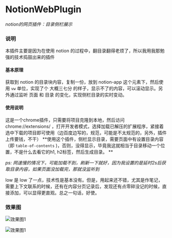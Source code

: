 # NotionWebPlugin
*notion的网页插件：目录侧栏展示*

### 说明

本插件主要是因为在使用 notion 的过程中，翻目录翻得老烦了，所以我用我那勉强的技术捣鼓出来的插件

#### 基本原理

获取到 notion 的目录块内容，复制一份，放到 notion-app 这个元素下，然后使用 `vw` 单位，实现了个 大概三七分 的样子，显示不了的内容，可以滚动显示。另外通过监听 页面 和 目录 的变化，实现侧栏目录的实时变动。

#### 使用说明
这是一个chrome插件，只需要将项目克隆到本地，然后访问 chrome://extensions/ ，打开开发者模式，选择加载已解压的扩展程序，紧接着选中下载的项目即可使用（边百度边写的，规范，可能是不太规范的，另外，插件上传要钱，不干）
**使用这个插件，侧栏显示目录，需要页面中有设置目录内容（即 `table-of-contents` )，否则，没得显示，毕竟我这就相当于目录移动一个位置，不是什么去看它的h1, h2标签，然后生成目录。 **

*ps: 网速慢的情况下，可能加载不到，刷新一下就好，因为我设置的是延时2s后获取目录内容，如果页面没加载完，那就没监听到*

low 是 low 了一点，技术性是基本没有。但是，用起来还不错，尤其是作笔记，需要上下文联系的时候，还有在内容分页记录后，发现还有点零碎没记的时候，直接添加，可以显得更直观。总之一句话，好使。

### 效果图

![效果图1](./images/效果图/效果图1.gif)

![效果图1](./images/效果图/效果图2.gif)




